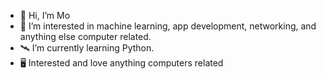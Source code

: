 - 🗿  Hi, I’m Mo
- 🌱  I’m interested in machine learning, app development, networking, and anything else computer related.
- 🛰  I’m currently learning Python.
- 🖥  Interested and love anything computers related  

<!---
MoKamalian/MoKamalian is a ✨ special ✨ repository because its `README.md` (this file) appears on your GitHub profile.
You can click the Preview link to take a look at your changes.
--->

